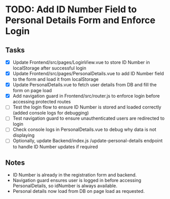 # TODO: Add ID Number Field to Personal Details Form and Enforce Login

## Tasks
- [x] Update Frontend/src/pages/LoginView.vue to store ID Number in localStorage after successful login
- [x] Update Frontend/src/pages/PersonalDetails.vue to add ID Number field to the form and load it from localStorage
- [x] Update PersonalDetails.vue to fetch user details from DB and fill the form on page load
- [x] Add navigation guard in Frontend/src/router.js to enforce login before accessing protected routes
- [ ] Test the login flow to ensure ID Number is stored and loaded correctly (added console logs for debugging)
- [ ] Test navigation guard to ensure unauthenticated users are redirected to login
- [ ] Check console logs in PersonalDetails.vue to debug why data is not displaying
- [ ] Optionally, update Backend/index.js /update-personal-details endpoint to handle ID Number updates if required

## Notes
- ID Number is already in the registration form and backend.
- Navigation guard ensures user is logged in before accessing PersonalDetails, so idNumber is always available.
- Personal details now load from DB on page load as requested.
